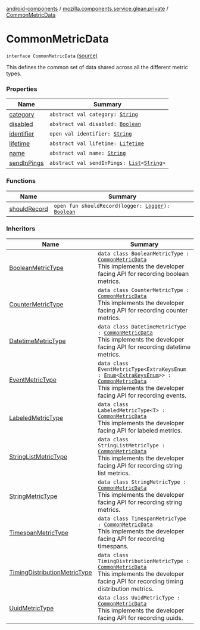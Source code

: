 [android-components](../../index.md) / [mozilla.components.service.glean.private](../index.md) / [CommonMetricData](./index.md)

# CommonMetricData

`interface CommonMetricData` [(source)](https://github.com/mozilla-mobile/android-components/blob/master/components/service/glean/src/main/java/mozilla/components/service/glean/private/CommonMetricData.kt#L32)

This defines the common set of data shared across all the different
metric types.

### Properties

| Name | Summary |
|---|---|
| [category](category.md) | `abstract val category: `[`String`](https://kotlinlang.org/api/latest/jvm/stdlib/kotlin/-string/index.html) |
| [disabled](disabled.md) | `abstract val disabled: `[`Boolean`](https://kotlinlang.org/api/latest/jvm/stdlib/kotlin/-boolean/index.html) |
| [identifier](identifier.md) | `open val identifier: `[`String`](https://kotlinlang.org/api/latest/jvm/stdlib/kotlin/-string/index.html) |
| [lifetime](lifetime.md) | `abstract val lifetime: `[`Lifetime`](../-lifetime/index.md) |
| [name](name.md) | `abstract val name: `[`String`](https://kotlinlang.org/api/latest/jvm/stdlib/kotlin/-string/index.html) |
| [sendInPings](send-in-pings.md) | `abstract val sendInPings: `[`List`](https://kotlinlang.org/api/latest/jvm/stdlib/kotlin.collections/-list/index.html)`<`[`String`](https://kotlinlang.org/api/latest/jvm/stdlib/kotlin/-string/index.html)`>` |

### Functions

| Name | Summary |
|---|---|
| [shouldRecord](should-record.md) | `open fun shouldRecord(logger: `[`Logger`](../../mozilla.components.support.base.log.logger/-logger/index.md)`): `[`Boolean`](https://kotlinlang.org/api/latest/jvm/stdlib/kotlin/-boolean/index.html) |

### Inheritors

| Name | Summary |
|---|---|
| [BooleanMetricType](../-boolean-metric-type/index.md) | `data class BooleanMetricType : `[`CommonMetricData`](./index.md)<br>This implements the developer facing API for recording boolean metrics. |
| [CounterMetricType](../-counter-metric-type/index.md) | `data class CounterMetricType : `[`CommonMetricData`](./index.md)<br>This implements the developer facing API for recording counter metrics. |
| [DatetimeMetricType](../-datetime-metric-type/index.md) | `data class DatetimeMetricType : `[`CommonMetricData`](./index.md)<br>This implements the developer facing API for recording datetime metrics. |
| [EventMetricType](../-event-metric-type/index.md) | `data class EventMetricType<ExtraKeysEnum : `[`Enum`](https://kotlinlang.org/api/latest/jvm/stdlib/kotlin/-enum/index.html)`<`[`ExtraKeysEnum`](../-event-metric-type/index.md#ExtraKeysEnum)`>> : `[`CommonMetricData`](./index.md)<br>This implements the developer facing API for recording events. |
| [LabeledMetricType](../-labeled-metric-type/index.md) | `data class LabeledMetricType<T> : `[`CommonMetricData`](./index.md)<br>This implements the developer facing API for labeled metrics. |
| [StringListMetricType](../-string-list-metric-type/index.md) | `data class StringListMetricType : `[`CommonMetricData`](./index.md)<br>This implements the developer facing API for recording string list metrics. |
| [StringMetricType](../-string-metric-type/index.md) | `data class StringMetricType : `[`CommonMetricData`](./index.md)<br>This implements the developer facing API for recording string metrics. |
| [TimespanMetricType](../-timespan-metric-type/index.md) | `data class TimespanMetricType : `[`CommonMetricData`](./index.md)<br>This implements the developer facing API for recording timespans. |
| [TimingDistributionMetricType](../-timing-distribution-metric-type/index.md) | `data class TimingDistributionMetricType : `[`CommonMetricData`](./index.md)<br>This implements the developer facing API for recording timing distribution metrics. |
| [UuidMetricType](../-uuid-metric-type/index.md) | `data class UuidMetricType : `[`CommonMetricData`](./index.md)<br>This implements the developer facing API for recording uuids. |
